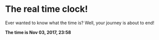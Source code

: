 # The real time clock!

Ever wanted to know what the time is? Well, your journey is about to end!

**The time is Nov 03, 2017, 23:58**
